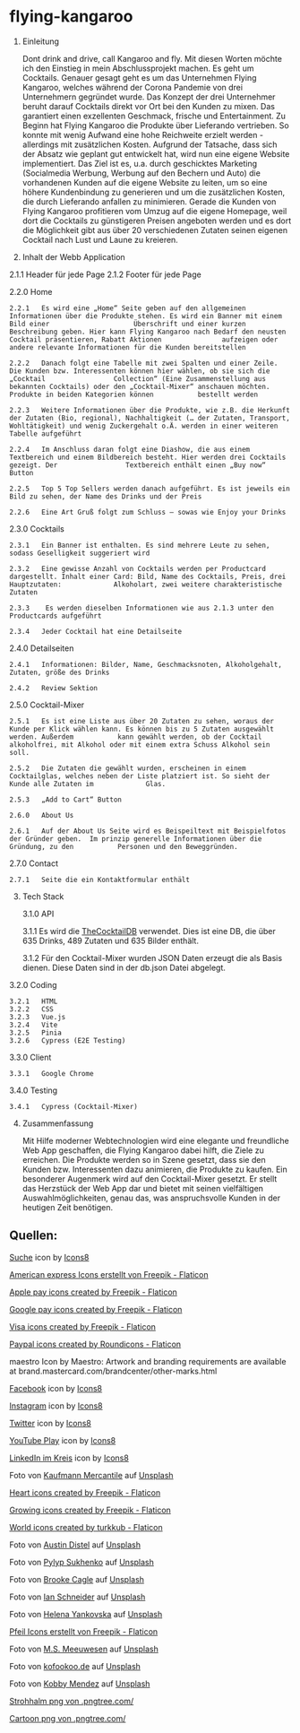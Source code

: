 # flying-kangaroo


1. Einleitung

   Dont drink and drive, call Kangaroo and fly. Mit diesen Worten möchte ich den Einstieg in mein Abschlussprojekt machen. Es geht um Cocktails. Genauer    gesagt geht es um das Unternehmen Flying Kangaroo, welches während der Corona Pandemie von drei Unternehmern gegründet wurde. Das Konzept der drei      Unternehmer beruht darauf Cocktails direkt vor Ort bei den Kunden zu mixen. Das garantiert einen exzellenten Geschmack, frische und Entertainment. Zu    Beginn hat Flying Kangaroo die Produkte über Lieferando vertrieben. So konnte mit wenig Aufwand eine hohe Reichweite erzielt werden - allerdings mit    zusätzlichen Kosten. Aufgrund der Tatsache, dass sich der Absatz wie geplant gut entwickelt hat, wird nun eine eigene Website implementiert. Das Ziel    ist es, u.a. durch geschicktes Marketing (Socialmedia Werbung, Werbung auf den Bechern und Auto) die vorhandenen Kunden auf die eigene Website zu        leiten, um so eine höhere Kundenbindung zu generieren und um die zusätzlichen Kosten, die durch Lieferando anfallen zu minimieren. Gerade die Kunden    von Flying Kangaroo profitieren vom Umzug auf die eigene Homepage, weil dort die Cocktails zu günstigeren Preisen angeboten werden und es dort die      Möglichkeit gibt aus über 20 verschiedenen Zutaten seinen eigenen Cocktail nach Lust und Laune zu kreieren.


2. Inhalt der Webb Application

  2.1.1	Header für jede Page
  2.1.2	Footer für jede Page

  2.2.0	Home

    2.2.1	Es wird eine „Home“ Seite geben auf den allgemeinen Informationen über die Produkte stehen. Es wird ein Banner mit einem Bild einer                     Überschrift und einer kurzen Beschreibung geben. Hier kann Flying Kangaroo nach Bedarf den neusten Cocktail präsentieren, Rabatt Aktionen               aufzeigen oder andere relevante Informationen für die Kunden bereitstellen

    2.2.2	Danach folgt eine Tabelle mit zwei Spalten und einer Zeile. Die Kunden bzw. Interessenten können hier wählen, ob sie sich die „Cocktail                 Collection“ (Eine Zusammenstellung aus bekannten Cocktails) oder den „Cocktail-Mixer“ anschauen möchten. Produkte in beiden Kategorien können           bestellt werden

    2.2.3	Weitere Informationen über die Produkte, wie z.B. die Herkunft der Zutaten (Bio, regional), Nachhaltigkeit (… der Zutaten, Transport,                   Wohltätigkeit) und wenig Zuckergehalt o.Ä. werden in einer weiteren Tabelle aufgeführt

    2.2.4	Im Anschluss daran folgt eine Diashow, die aus einem Textbereich und einem Bildbereich besteht. Hier werden drei Cocktails gezeigt. Der                 Textbereich enthält einen „Buy now“ Button

    2.2.5	Top 5 Top Sellers werden danach aufgeführt. Es ist jeweils ein Bild zu sehen, der Name des Drinks und der Preis

    2.2.6	Eine Art Gruß folgt zum Schluss – sowas wie Enjoy your Drinks


  2.3.0	Cocktails

    2.3.1	Ein Banner ist enthalten. Es sind mehrere Leute zu sehen, sodass Geselligkeit suggeriert wird
    
    2.3.2	Eine gewisse Anzahl von Cocktails werden per Productcard dargestellt. Inhalt einer Card: Bild, Name des Cocktails, Preis, drei Hauptzutaten:             Alkoholart, zwei weitere charakteristische Zutaten
    
    2.3.3	 Es werden dieselben Informationen wie aus 2.1.3 unter den Productcards aufgeführt
    
    2.3.4	Jeder Cocktail hat eine Detailseite

  2.4.0	Detailseiten

    2.4.1	Informationen: Bilder, Name, Geschmacksnoten, Alkoholgehalt, Zutaten, größe des Drinks
    
    2.4.2	Review Sektion

  2.5.0	Cocktail-Mixer

    2.5.1	Es ist eine Liste aus über 20 Zutaten zu sehen, woraus der Kunde per Klick wählen kann. Es können bis zu 5 Zutaten ausgewählt werden. Außerdem           kann gewählt werden, ob der Cocktail alkoholfrei, mit Alkohol oder mit einem extra Schuss Alkohol sein soll.
    
    2.5.2	Die Zutaten die gewählt wurden, erscheinen in einem Cocktailglas, welches neben der Liste platziert ist. So sieht der Kunde alle Zutaten im             Glas.
    
    2.5.3	„Add to Cart“ Button

    2.6.0	About Us

    2.6.1	Auf der About Us Seite wird es Beispeiltext mit Beispielfotos der Gründer geben.  Im prinzip generelle Informationen über die Gründung, zu den           Personen und den Beweggründen.

2.7.0	Contact

    2.7.1	Seite die ein Kontaktformular enthält


3.	Tech Stack 

    3.1.0	API

      3.1.1	Es wird die [TheCocktailDB](https://www.thecocktaildb.com/api.php) verwendet. Dies ist eine DB, die über 635 Drinks, 489 Zutaten und 635                 Bilder enthält.
      
      3.1.2 Für den Cocktail-Mixer wurden JSON Daten erzeugt die als Basis dienen. Diese Daten sind in der db.json Datei abgelegt.

  3.2.0	Coding

    3.2.1	HTML
    3.2.2	CSS
    3.2.3	Vue.js
    3.2.4	Vite
    3.2.5	Pinia
    3.2.6   Cypress (E2E Testing)

  3.3.0	Client

    3.3.1	Google Chrome

  3.4.0	Testing

    3.4.1	Cypress (Cocktail-Mixer)

4.	Zusammenfassung

    Mit Hilfe moderner Webtechnologien wird eine elegante und freundliche Web App geschaffen, die Flying Kangaroo dabei hilft, die Ziele zu erreichen.       Die Produkte werden so in Szene gesetzt, dass sie den Kunden bzw. Interessenten dazu animieren, die Produkte zu kaufen. Ein besonderer Augenmerk         wird auf den Cocktail-Mixer gesetzt. Er stellt das Herzstück der Web App dar und bietet mit seinen vielfältigen Auswahlmöglichkeiten, genau das, was     anspruchsvolle Kunden in der heutigen Zeit benötigen.



## Quellen:

<a target="_blank" href="https://icons8.com/icon/132/suche">Suche</a> icon by <a target="_blank" href="https://icons8.com">Icons8</a>

<a href="https://www.flaticon.com/de/kostenlose-icons/american-express" title="american express Icons">American express Icons erstellt von Freepik - Flaticon</a>

<a href="https://www.flaticon.com/free-icons/apple-pay" title="apple pay icons">Apple pay icons created by Freepik - Flaticon</a>

<a href="https://www.flaticon.com/free-icons/google-pay" title="google pay icons">Google pay icons created by Freepik - Flaticon</a>

<a href="https://www.flaticon.com/free-icons/visa" title="visa icons">Visa icons created by Freepik - Flaticon</a>

<a href="https://www.flaticon.com/free-icons/paypal" title="paypal icons">Paypal icons created by Roundicons - Flaticon</a>

maestro Icon by Maestro: Artwork and branding requirements are available at
brand.mastercard.com/brandcenter/other-marks.html

<a target="_blank" href="https://icons8.com/icon/59780/facebook">Facebook</a> icon by <a target="_blank" href="https://icons8.com">Icons8</a>

<a target="_blank" href="https://icons8.com/icon/32292/instagram">Instagram</a> icon by <a target="_blank" href="https://icons8.com">Icons8</a>

<a target="_blank" href="https://icons8.com/icon/437/twitter">Twitter</a> icon by <a target="_blank" href="https://icons8.com">Icons8</a>

<a target="_blank" href="https://icons8.com/icon/37326/youtube-play">YouTube Play</a> icon by <a target="_blank" href="https://icons8.com">Icons8</a>

<a target="_blank" href="https://icons8.com/icon/62925/linkedin-im-kreis">LinkedIn im Kreis</a> icon by <a target="_blank" href="https://icons8.com">Icons8</a>

Foto von <a href="https://unsplash.com/@kaufmann_mercantile?utm_source=unsplash&utm_medium=referral&utm_content=creditCopyText">Kaufmann Mercantile</a> auf <a href="https://unsplash.com/de/fotos/Bf5B06xmA3Q?utm_source=unsplash&utm_medium=referral&utm_content=creditCopyText">Unsplash</a>

<a href="https://www.flaticon.com/free-icons/heart" title="heart icons">Heart icons created by Freepik - Flaticon</a>

<a href="https://www.flaticon.com/free-icons/growing" title="growing icons">Growing icons created by Freepik - Flaticon</a>

<a href="https://www.flaticon.com/free-icons/world" title="world icons">World icons created by turkkub - Flaticon</a>

Foto von <a href="https://unsplash.com/@austindistel?utm_source=unsplash&utm_medium=referral&utm_content=creditCopyText">Austin Distel</a> auf <a href="https://unsplash.com/de/fotos/IUitg35kAH0?utm_source=unsplash&utm_medium=referral&utm_content=creditCopyText">Unsplash</a>

Foto von <a href="https://unsplash.com/ko/@novokayn?utm_source=unsplash&utm_medium=referral&utm_content=creditCopyText">Pylyp Sukhenko</a> auf <a href="https://unsplash.com/de/fotos/SrsIBiJPpxs?utm_source=unsplash&utm_medium=referral&utm_content=creditCopyText">Unsplash</a>

Foto von <a href="https://unsplash.com/@brookecagle?utm_source=unsplash&utm_medium=referral&utm_content=creditCopyText">Brooke Cagle</a> auf <a href="https://unsplash.com/de/fotos/qpirSKdJDUw?utm_source=unsplash&utm_medium=referral&utm_content=creditCopyText">Unsplash</a>

Foto von <a href="https://unsplash.com/@goian?utm_source=unsplash&utm_medium=referral&utm_content=creditCopyText">Ian Schneider</a> auf <a href="https://unsplash.com/de/fotos/TamMbr4okv4?utm_source=unsplash&utm_medium=referral&utm_content=creditCopyText">Unsplash</a>

Foto von <a href="https://unsplash.com/@helenayankovska?utm_source=unsplash&utm_medium=referral&utm_content=creditCopyText">Helena Yankovska</a> auf <a href="https://unsplash.com/de/fotos/7EbGkOm8pWM?utm_source=unsplash&utm_medium=referral&utm_content=creditCopyText">Unsplash</a>

<a href="https://www.flaticon.com/de/kostenlose-icons/pfeil" title="pfeil Icons">Pfeil Icons erstellt von Freepik - Flaticon</a>

Foto von <a href="https://unsplash.com/de/@meeuwesen?utm_source=unsplash&utm_medium=referral&utm_content=creditCopyText">M.S. Meeuwesen</a> auf <a href="https://unsplash.com/de/fotos/QYWYnzvPTAQ?utm_source=unsplash&utm_medium=referral&utm_content=creditCopyText">Unsplash</a>

Foto von <a href="https://unsplash.com/@kofookoo?utm_source=unsplash&utm_medium=referral&utm_content=creditCopyText">kofookoo.de</a> auf <a href="https://unsplash.com/de/fotos/6EgxRnKU5BI?utm_source=unsplash&utm_medium=referral&utm_content=creditCopyText">Unsplash</a>

Foto von <a href="https://unsplash.com/pt-br/@kobbymendez?utm_source=unsplash&utm_medium=referral&utm_content=creditCopyText">Kobby Mendez</a> auf <a href="https://unsplash.com/de/fotos/xBFTjrMIC0c?utm_source=unsplash&utm_medium=referral&utm_content=creditCopyText">Unsplash</a>

<a href='https://.pngtree.com/so/Strohhalm'>Strohhalm png von .pngtree.com/</a>

<a href='https://.pngtree.com/so/Cartoon'>Cartoon png von .pngtree.com/</a>
